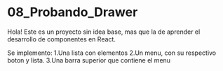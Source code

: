 # 08_Probando_Drawer

Hola! 
Este es un proyecto sin idea base, mas que la de aprender el desarrollo de componentes en React.

Se implemento:
1.Una lista con elementos
2.Un menu, con su respectivo boton y lista.
3.Una barra superior que contiene el menu
